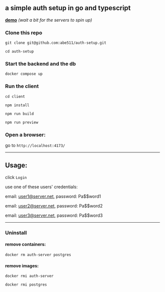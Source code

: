
## a simple auth setup in go and typescript


[**demo**](https://auth-client-rppr.onrender.com) *(wait a bit for the servers to spin up)*


### Clone this repo

`git clone git@github.com:abe511/auth-setup.git`

`cd auth-setup`

### Start the backend and the db

`docker compose up`


### Run the client
`cd client`

`npm install`

`npm run build`

`npm run preview`


### Open a browser:
go to `http://localhost:4173/`

---

## Usage:

click `Login`

use one of these users' credentials:


email: user1@server.net, password: Pa$$word1


email: user2@server.net, password: Pa$$word2


email: user3@server.net, password: Pa$$word3


 ---

### Uninstall

#### remove containers:
`docker rm auth-server postgres`

#### remove images:
`docker rmi auth-server`

`docker rmi postgres`